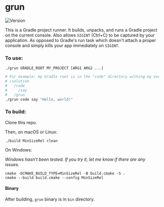 # grun

![Version](https://img.shields.io/badge/Version-1.0.0-blue)

This is a Gradle project runner. It builds, unpacks, and runs a Gradle project on the current console.
Also allows `SIGINT` (Ctrl+C) to be captured by your application.
As opposed to Gradle's run task which doesn't attach a proper console and simply kills your app immediately on `SIGINT`.

### To use:

    ./grun GRADLE_ROOT MY_PROJECT [ARG1 ARG2 ...]

```bash
# For example: my Gradle root is in the "code" directory withing my overall "solution" directory. The project I want to run is "say":
# /solution
#   /code
#     /say
#   /grun
./grun code say "Hello, world!"
```

### To build:

Clone this repo.

Then, on macOS or Linux:

    ./build MinSizeRel clean

On Windows:

*Windows hasn't been tested. If you try it, let me know if there are any issues.*

    cmake -DCMAKE_BUILD_TYPE=MinSizeRel -B build.cmake -S .
    cmake --build build.cmake --config MinSizeRel

#### Binary

After building, `grun` binary is in `bin` directory.
